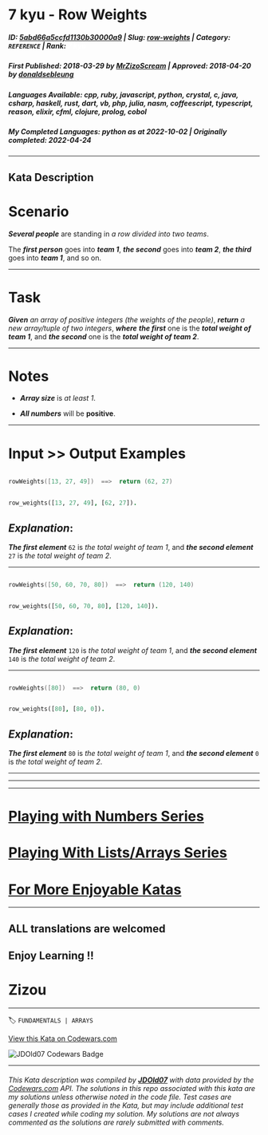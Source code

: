 # 7 kyu - Row Weights

##### **ID**: [5abd66a5ccfd1130b30000a9](https://www.codewars.com/kata/5abd66a5ccfd1130b30000a9) | **Slug**: [row-weights](https://www.codewars.com/kata/5abd66a5ccfd1130b30000a9) | **Category**: `REFERENCE` | **Rank**: <span style="color:white">7 kyu</span>

##### **First Published**: 2018-03-29 ***by*** [MrZizoScream](https://www.codewars.com/users/MrZizoScream) | **Approved**: 2018-04-20 ***by*** [donaldsebleung](https://www.codewars.com/users/donaldsebleung)

##### **Languages Available**: cpp, ruby, javascript, python, crystal, c, java, csharp, haskell, rust, dart, vb, php, julia, nasm, coffeescript, typescript, reason, elixir, cfml, clojure, prolog, cobol

##### **My Completed Languages**: python ***as at*** 2022-10-02 | **Originally completed**: 2022-04-24

---

## Kata Description


# Scenario



**_Several people_** are standing in *a row divided into two teams*.  

The **_first person_** goes into **_team 1_**, **_the second_** goes into **_team 2_**, **_the third_** goes into **_team 1_**, and so on.

___

# Task



**_Given_** *an array of positive integers (the weights of the people)*, **_return_** *a new array/tuple of two integers*, **_where_** **_the first_** one is the **_total weight of team 1_**, and **_the second_** one is the **_total weight of team 2_**.

___

# Notes 



* **_Array size_** is *at least 1*.

* **_All numbers_** will be **positive**.

___

# Input >> Output Examples 



```cpp

rowWeights([13, 27, 49])  ==>  return (62, 27)

```

```prolog

row_weights([13, 27, 49], [62, 27]).

```



## **_Explanation_**:



**_The first element_** `62` is *the total weight of team 1*, and **_the second element_** `27` is *the total weight of team 2*.

___

```cpp

rowWeights([50, 60, 70, 80])  ==>  return (120, 140)

```

```prolog

row_weights([50, 60, 70, 80], [120, 140]).

```

## **_Explanation_**:



**_The first element_** `120` is *the total weight of team 1*, and **_the second element_** `140` is *the total weight of team 2*.

___

```cpp

rowWeights([80])  ==>  return (80, 0)

```

```prolog

row_weights([80], [80, 0]).

```

## **_Explanation_**:



**_The first element_** `80` is *the total weight of team 1*, and **_the second element_** `0` is *the total weight of team 2*.

___

___

___



# [Playing with Numbers Series](https://www.codewars.com/collections/playing-with-numbers)



# [Playing With Lists/Arrays Series](https://www.codewars.com/collections/playing-with-lists-slash-arrays)



# [For More Enjoyable Katas](http://www.codewars.com/users/MrZizoScream/authored)

___



## ALL translations are welcomed



## Enjoy Learning !!

# Zizou



---


🏷 `FUNDAMENTALS | ARRAYS`


[View this Kata on Codewars.com](https://www.codewars.com/kata/5abd66a5ccfd1130b30000a9)

![](https://www.codewars.com/users/jdold07/badges/large "JDOld07 Codewars Badge")

---

###### *This Kata description was compiled by [**JDOld07**](https://tpstech.dev) with data provided by the [Codewars.com](https://www.codewars.com) API.  The solutions in this repo associated with this kata are my solutions unless otherwise noted in the code file.  Test cases are generally those as provided in the Kata, but may include additional test cases I created while coding my solution.  My solutions are not always commented as the solutions are rarely submitted with comments.*
